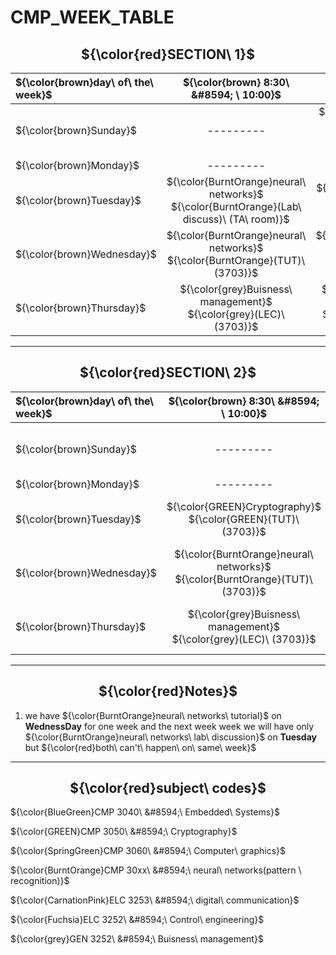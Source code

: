 # CMP_WEEK_TABLE

<h2 align="center">
${\color{red}SECTION\ 1}$
</h2>


|${\color{brown}day\ of\ the\ week}$  |${\color{brown} 8:30\ &#8594; \ 10:00}$ | ${\color{brown} 10:15\ &#8594;\ 11:45}$ | ${\color{brown}12:15\ &#8594;\ 01:45}$ | ${\color{brown}02:00\ &#8594;\ 03:30}$ | ${\color{brown}03:45\ &#8594;\ 05:15}$ |
|:---                 |     :---:         |     :---:          |      :---:        |     :---:           |    :---:          |
|${\color{brown}Sunday}$              |   ---------   |   ${\color{BlueGreen}Embedded\ Systems}$ <br /> ${\color{BlueGreen}(TUT)\ (3707)}$    |   ${\color{BlueGreen}Embedded\ Systems}$ <br /> ${\color{BlueGreen}(TUT)\ (3707)}$  |  ${\color{SpringGreen}Computer\ graphics}$ <br /> ${\color{SpringGreen}(TUT)\ (3708)}$        |   ---------    |
|${\color{brown}Monday}$              |   --------- |  ---------  |   ---------            |   ---------            |    ---------            |
|${\color{brown}Tuesday}$             | ${\color{BurntOrange}neural\ networks}$ <br /> ${\color{BurntOrange}(Lab\ discuss)\ (TA\ room)}$        |  ${\color{GREEN}Cryptography}$ <br /> ${\color{GREEN}(LEC)\ (3703)}$        |    ${\color{GREEN}Cryptography}$ <br /> ${\color{GREEN}(TUT)\ (3703)}$             |      ${\color{Fuchsia}Control\ engineering}$ <br /> ${\color{Fuchsia}(TUT)\ (3703)}$          |      ${\color{CarnationPink}digital\ communication}$ <br /> ${\color{CarnationPink}(TUT)\ (3705)}$   |
|${\color{brown}Wednesday}$           | ${\color{BurntOrange}neural\ networks}$ <br /> ${\color{BurntOrange}(TUT)\ (3703)}$               |  ${\color{SpringGreen}Computer\ graphics}$ <br /> ${\color{SpringGreen}(LEC)\ (3703)}$  | ${\color{Fuchsia}Control\ engineering}$ <br /> ${\color{Fuchsia}(LEC)\ (3703)}$                 |  ${\color{BurntOrange}neural\ networks}$ <br /> ${\color{BurntOrange}(LEC)\ (3703)}$               |  ---------              |
|${\color{brown}Thursday}$            |  ${\color{grey}Buisness\ management}$ <br /> ${\color{grey}(LEC)\ (3703)}$    | ${\color{CarnationPink}digital\ communication}$ <br /> ${\color{CarnationPink}(LEC)\ (3703)}$              | ${\color{grey}Buisness\ management}$ <br /> ${\color{grey}(LEC)\ (3703)}$                |   ${\color{BlueGreen}Embedded\ Systems}$ <br /> ${\color{BlueGreen}(LEC)\ (3703)}$            | ---------               |


----

<h2 align="center">
${\color{red}SECTION\ 2}$
</h2>


|${\color{brown}day\ of\ the\ week}$  |${\color{brown} 8:30\ &#8594; \ 10:00}$ | ${\color{brown} 10:15\ &#8594;\ 11:45}$ | ${\color{brown}12:15\ &#8594;\ 01:45}$ | ${\color{brown}02:00\ &#8594;\ 03:30}$ | ${\color{brown}03:45\ &#8594;\ 05:15}$ |
|:---                 |     :---:         |     :---:          |      :---:        |     :---:           |    :---:          |
|${\color{brown}Sunday}$              |   ---------   |   ---------   |  ${\color{SpringGreen}Computer\ graphics}$ <br /> ${\color{SpringGreen}(TUT)\ (3708)}$|    ${\color{BlueGreen}Embedded\ Systems}$ <br /> ${\color{BlueGreen}(TUT)\ (3707)}$      |   ${\color{BlueGreen}Embedded\ Systems}$ <br /> ${\color{BlueGreen}(TUT)\ (3707)}$    |
|${\color{brown}Monday}$              |   --------- |  ---------  |   ---------            |   ---------            |    ---------            |
|${\color{brown}Tuesday}$             |${\color{GREEN}Cryptography}$ <br /> ${\color{GREEN}(TUT)\ (3703)}$          |  ${\color{GREEN}Cryptography}$ <br /> ${\color{GREEN}(LEC)\ (3703)}$        |  ${\color{BurntOrange}neural\ networks}$ <br /> ${\color{BurntOrange}(Lab\ discuss)\ (TA\ room)}$              |                 ${\color{CarnationPink}digital\ communication}$ <br /> ${\color{CarnationPink}(TUT)\ (3705)}$   | ${\color{Fuchsia}Control\ engineering}$ <br /> ${\color{Fuchsia}(TUT)\ (3704)}$ |
|${\color{brown}Wednesday}$           | ${\color{BurntOrange}neural\ networks}$ <br /> ${\color{BurntOrange}(TUT)\ (3703)}$               |  ${\color{SpringGreen}Computer\ graphics}$ <br /> ${\color{SpringGreen}(LEC)\ (3703)}$  | ${\color{Fuchsia}Control\ engineering}$ <br /> ${\color{Fuchsia}(LEC)\ (3703)}$                 |  ${\color{BurntOrange}neural\ networks}$ <br /> ${\color{BurntOrange}(LEC)\ (3703)}$               |  ---------              |
|${\color{brown}Thursday}$            |  ${\color{grey}Buisness\ management}$ <br /> ${\color{grey}(LEC)\ (3703)}$    | ${\color{CarnationPink}digital\ communication}$ <br /> ${\color{CarnationPink}(LEC)\ (3703)}$              | ${\color{grey}Buisness\ management}$ <br /> ${\color{grey}(LEC)\ (3703)}$                |   ${\color{BlueGreen}Embedded\ Systems}$ <br /> ${\color{BlueGreen}(LEC)\ (3703)}$            | ---------               |
----


<h2 align="center">
${\color{red}Notes}$
</h2>

1. we have ${\color{BurntOrange}neural\ networks\ tutorial}$ on **WednessDay** for one week and the next week week we will have only ${\color{BurntOrange}neural\ networks\ lab\ discussion}$ on **Tuesday** but  ${\color{red}both\ can't\ happen\ on\ same\ week}$
---
<h2 align="center">
${\color{red}subject\ codes}$
</h2>

${\color{BlueGreen}CMP 3040\ &#8594;\ Embedded\ Systems}$

${\color{GREEN}CMP 3050\ &#8594;\ Cryptography}$

${\color{SpringGreen}CMP 3060\ &#8594;\  Computer\ graphics}$

${\color{BurntOrange}CMP 30xx\ &#8594;\ neural\ networks(pattern \ recognition)}$

 ${\color{CarnationPink}ELC 3253\ &#8594;\ digital\ communication}$
 
${\color{Fuchsia}ELC 3252\ &#8594;\ Control\ engineering}$


${\color{grey}GEN 3252\ &#8594;\ Buisness\ management}$
